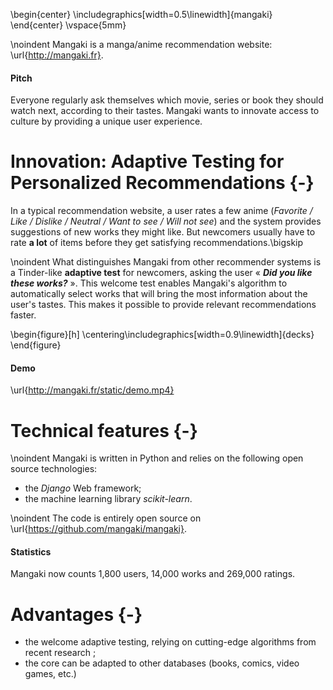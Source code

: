 \begin{center}
\includegraphics[width=0.5\linewidth]{mangaki}
\end{center}
\vspace{5mm}

\noindent
Mangaki is a manga/anime recommendation website: \url{http://mangaki.fr}.

#### Pitch

Everyone regularly ask themselves which movie, series or book they should watch next, according to their tastes. Mangaki wants to innovate access to culture by providing a unique user experience.

Innovation: Adaptive Testing for Personalized Recommendations {-}
=============================================================

In a typical recommendation website, a user rates a few anime (*Favorite / Like / Dislike / Neutral / Want to see / Will not see*) and the system provides suggestions of new works they might like. But newcomers usually have to rate **a lot** of items before they get satisfying recommendations.\bigskip

\noindent
What distinguishes Mangaki from other recommender systems is a Tinder-like **adaptive test** for newcomers, asking the user « ***Did you like these works?*** ». This welcome test enables Mangaki's algorithm to automatically select works that will bring the most information about the user's tastes. This makes it possible to provide relevant recommendations faster.

\begin{figure}[h]
\centering\includegraphics[width=0.9\linewidth]{decks}
\end{figure}

#### Demo

\url{http://mangaki.fr/static/demo.mp4}

Technical features {-}
==================

\noindent
Mangaki is written in Python and relies on the following open source technologies:

- the *Django* Web framework;
- the machine learning library *scikit-learn*.

\noindent
The code is entirely open source on \url{https://github.com/mangaki/mangaki}.

#### Statistics

Mangaki now counts 1,800 users, 14,000 works and 269,000 ratings.

Advantages {-}
==========

- the welcome adaptive testing, relying on cutting-edge algorithms from recent research ;
- the core can be adapted to other databases (books, comics, video games, etc.)
